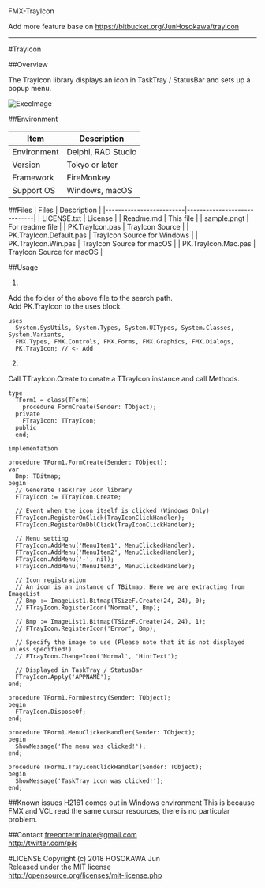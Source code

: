 ###
FMX-TrayIcon

Add more feature base on https://bitbucket.org/JunHosokawa/trayicon

---

#TrayIcon

##Overview

The TrayIcon library displays an icon in TaskTray / StatusBar and sets up a popup menu.   

![ExecImage](https://bitbucket.org/JunHosokawa/trayicon/raw/0b9e07fbc003fa6363bdae1d39f54a9be2a08150/sample.png)

##Environment

| Item        | Description        |
|-------------|--------------------|
| Environment | Delphi, RAD Studio |
| Version     | Tokyo or later     |
| Framework   | FireMonkey         |
| Support OS  | Windows, macOS     |

##Files
| Files                   | Description                 |
|-------------------------|-----------------------------|
| LICENSE.txt             | License                     |
| Readme.md               | This file                   |
| sample.pngt             | For readme file             |
| PK.TrayIcon.pas         | TrayIcon Source             |
| PK.TrayIcon.Default.pas | TrayIcon Source for Windows |
| PK.TrayIcon.Win.pas     | TrayIcon Source for macOS   |
| PK.TrayIcon.Mac.pas     | TrayIcon Source for macOS   |

##Usage

1.
Add the folder of the above file to the search path.  
Add PK.TrayIcon to the uses block.  

```delphi
uses
  System.SysUtils, System.Types, System.UITypes, System.Classes, System.Variants,  
  FMX.Types, FMX.Controls, FMX.Forms, FMX.Graphics, FMX.Dialogs,  
  PK.TrayIcon; // <- Add
```

2.
Call TTrayIcon.Create to create a TTrayIcon instance and call Methods.  

```delphi
type
  TForm1 = class(TForm)
    procedure FormCreate(Sender: TObject);
  private
    FTrayIcon: TTrayIcon;
  public
  end;

implementation

procedure TForm1.FormCreate(Sender: TObject);
var
  Bmp: TBitmap;
begin
  // Generate TaskTray Icon library
  FTrayIcon := TTrayIcon.Create;

  // Event when the icon itself is clicked (Windows Only)
  FTrayIcon.RegisterOnClick(TrayIconClickHandler);
  FTrayIcon.RegisterOnDblClick(TrayIconClickHandler);

  // Menu setting
  FTrayIcon.AddMenu('MenuItem1', MenuClickedHandler);
  FTrayIcon.AddMenu('MenuItem2', MenuClickedHandler);
  FTrayIcon.AddMenu('-', nil);
  FTrayIcon.AddMenu('MenuItem3', MenuClickedHandler);

  // Icon registration
  // An icon is an instance of TBitmap. Here we are extracting from ImageList
  // Bmp := ImageList1.Bitmap(TSizeF.Create(24, 24), 0);
  // FTrayIcon.RegisterIcon('Normal', Bmp);   

  // Bmp := ImageList1.Bitmap(TSizeF.Create(24, 24), 1);
  // FTrayIcon.RegisterIcon('Error', Bmp);   

  // Specify the image to use (Please note that it is not displayed unless specified!)
  // FTrayIcon.ChangeIcon('Normal', 'HintText'); 

  // Displayed in TaskTray / StatusBar
  FTrayIcon.Apply('APPNAME');
end;

procedure TForm1.FormDestroy(Sender: TObject);
begin
  FTrayIcon.DisposeOf;
end;

procedure TForm1.MenuClickedHandler(Sender: TObject);
begin
  ShowMessage('The menu was clicked!');
end;

procedure TForm1.TrayIconClickHandler(Sender: TObject);
begin
  ShowMessage('TaskTray icon was clicked!');
end;
```

##Known issues
H2161 comes out in Windows environment
This is because FMX and VCL read the same cursor resources, there is no particular problem.

##Contact
freeonterminate@gmail.com  
http://twitter.com/pik  

#LICENSE
Copyright (c) 2018 HOSOKAWA Jun  
Released under the MIT license  
http://opensource.org/licenses/mit-license.php
